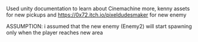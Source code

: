 Used unity documentation to learn about Cinemachine more, kenny assets for new pickups and  https://0x72.itch.io/pixeldudesmaker for new enemy

ASSUMPTION: i assumed that the new enemy (Enemy2) will start spawning only when the player reaches new area